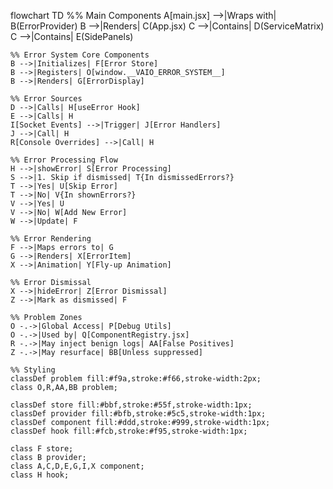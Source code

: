 flowchart TD
    %% Main Components
    A[main.jsx] -->|Wraps with| B(ErrorProvider)
    B -->|Renders| C(App.jsx)
    C -->|Contains| D(ServiceMatrix)
    C -->|Contains| E(SidePanels)
    
    %% Error System Core Components
    B -->|Initializes| F[Error Store]
    B -->|Registers| O[window.__VAIO_ERROR_SYSTEM__]
    B -->|Renders| G[ErrorDisplay]
    
    %% Error Sources
    D -->|Calls| H[useError Hook]
    E -->|Calls| H
    I[Socket Events] -->|Trigger| J[Error Handlers]
    J -->|Call| H
    R[Console Overrides] -->|Call| H
    
    %% Error Processing Flow
    H -->|showError| S[Error Processing]
    S -->|1. Skip if dismissed| T{In dismissedErrors?}
    T -->|Yes| U[Skip Error]
    T -->|No| V{In shownErrors?}
    V -->|Yes| U
    V -->|No| W[Add New Error]
    W -->|Update| F
    
    %% Error Rendering
    F -->|Maps errors to| G
    G -->|Renders| X[ErrorItem]
    X -->|Animation| Y[Fly-up Animation]
    
    %% Error Dismissal
    X -->|hideError| Z[Error Dismissal]
    Z -->|Mark as dismissed| F
    
    %% Problem Zones
    O -.->|Global Access| P[Debug Utils]
    O -.->|Used by| Q[ComponentRegistry.jsx]
    R -.->|May inject benign logs| AA[False Positives]
    Z -.->|May resurface| BB[Unless suppressed]
    
    %% Styling
    classDef problem fill:#f9a,stroke:#f66,stroke-width:2px;
    class O,R,AA,BB problem;
    
    classDef store fill:#bbf,stroke:#55f,stroke-width:1px;
    classDef provider fill:#bfb,stroke:#5c5,stroke-width:1px;
    classDef component fill:#ddd,stroke:#999,stroke-width:1px;
    classDef hook fill:#fcb,stroke:#f95,stroke-width:1px;
    
    class F store;
    class B provider;
    class A,C,D,E,G,I,X component;
    class H hook;